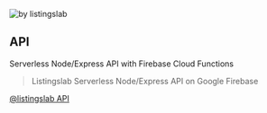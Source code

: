 ![by listingslab](https://listingslab.com/public/png/byListingslab.png)

## API

Serverless Node/Express API with Firebase Cloud Functions

> Listingslab Serverless Node/Express API on Google Firebase

[@listingslab API](https://api.listingslab.com)

